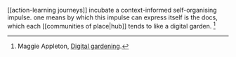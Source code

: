 [[action-learning journeys]] incubate a context-informed self-organising impulse. one means by which this impulse can express itself is the docs, which each [[communities of place|hub]] tends to like a digital garden. [^1]



[^1]: Maggie Appleton, [Digital gardening](https://maggieappleton.com/garden-history).